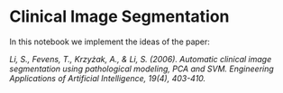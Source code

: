# Clinical Image Segmentation

In this notebook we implement the ideas of the paper:

*Li, S., Fevens, T., Krzyżak, A., & Li, S. (2006). Automatic clinical image segmentation using pathological modeling, PCA and SVM. Engineering Applications of Artificial Intelligence, 19(4), 403-410.*
